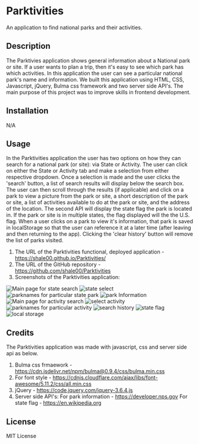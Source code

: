 # Parktivities
An application to find national parks and their activities.

## Description
The Parktivies application shows general information about a National park or site. If a user wants to plan a trip, then it's easy to see which park has which activities. In this application the user can see a particular national park's name and information. We built this application using HTML, CSS, Javascript, jQuery, Bulma css framework and two server side API's. The main purpose of this project was to improve skills in frontend development.


## Installation
N/A

## Usage
In the Parktivities application the user has two options on how they can search for a national park (or site): via State or Activity. The user can click on either the State or Activity tab and make a selection from either respective dropdown. Once a selection is made and the user clicks the 'search' button, a list of search results will display below the search box. The user can then scroll through the results (if applicable) and click on a park to view a picture from the park or site, a short description of the park or site, a list of activities available to do at the park or site, and the address of the location. The second API will display the state flag the park is located in. If the park or site is in multiple states, the flag displayed will the the U.S. flag. When a user clicks on a park to view it's information, that park is saved in localStorage so that the user can reference it at a later time (after leaving and then returning to the app). Clicking the 'clear history' button will remove the list of parks visited.

1. The URL of the Parktivities functional, deployed application - https://shale00.github.io/Parktivities/
2. The URL of the GitHub repository - https://github.com/shale00/Parktivities
3. Screenshots of the Parktivities application:

![Main page for state search](Assets/Images/first%20page.png)
![state select](Assets/Images/select%20state.png)
![parknames for particular state park](Assets/Images/park%20names.png)
![park Information](Assets/Images/park%20information.png)
![Main page for activity search](Assets/Images/main%20page_activityserach.png)
![select activity](Assets/Images/select%20activity.png)
![parknames for particular activity](Assets/Images/Park%20name%20for%20particular%20activity.png)
![search history](./Assets/Images/Screen%20Shot%202023-03-26%20at%209.13.16%20PM.png)
![state flag](Assets/Images/state%20flag%20for%20particular%20park.png)
![local storage](Assets/Images/local%20storage.png)

## Credits
The Parktivities application was made with javascript, css and server side api as below.
1. Bulma css frmaework - https://cdn.jsdelivr.net/npm/bulma@0.9.4/css/bulma.min.css
2. For font style - https://cdnjs.cloudflare.com/ajax/libs/font-awesome/5.11.2/css/all.min.css
3. jQuery - https://code.jquery.com/jquery-3.6.4.js
4. Server side API's:
    For park information - https://developer.nps.gov
    For state flag - https://en.wikipedia.org

## License

MIT License

